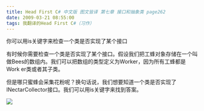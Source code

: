 ```yaml
---
title: Head First C# 中文版 图文皆译 第七章 接口和抽象类 page262
date: 2009-03-21 08:55:00
tags: 我翻译的Head First C#（习作）
---
```

你可以用is关键字来检查一个类是否实现了某个接口

  

有时候你需要检查一个类是否实现了某个接口。假设我们把工蜂对象存储在一个叫做Bees的数组内。我们可以把数组的类型定义为Worker，因为所有工蜂都是Work
er类或者其子类。

  

但是哪只蜜蜂会采集花粉呢？换句话说，我们想要知道一个类是否实现了INectarCollector接口。我们可以用is关键字来找到答案。

  

![](https://p-blog.csdn.net/images/p_blog_csdn_net/cuipengfei1/EntryImages/20090321/2009-03-21_08-40-16.jpg)



